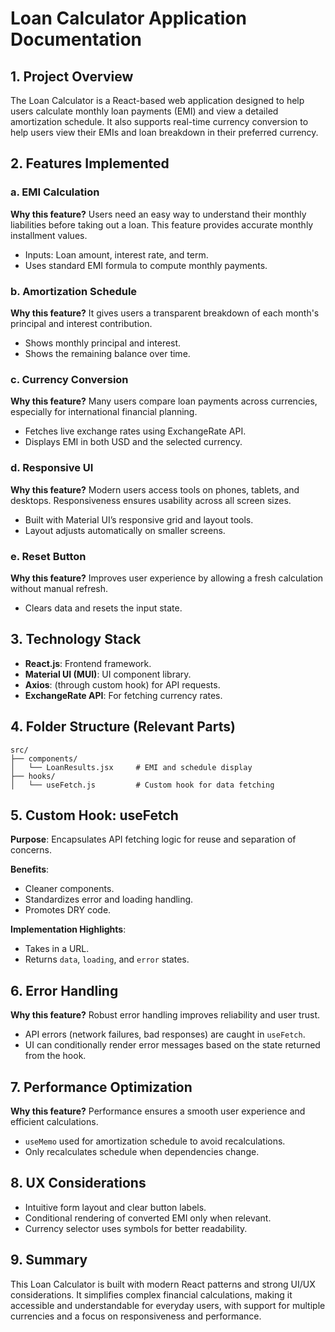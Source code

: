 # Loan Calculator Application Documentation

## 1. Project Overview
The Loan Calculator is a React-based web application designed to help users calculate monthly loan payments (EMI) and view a detailed amortization schedule. It also supports real-time currency conversion to help users view their EMIs and loan breakdown in their preferred currency.

## 2. Features Implemented

### a. EMI Calculation
**Why this feature?**
Users need an easy way to understand their monthly liabilities before taking out a loan. This feature provides accurate monthly installment values.

- Inputs: Loan amount, interest rate, and term.
- Uses standard EMI formula to compute monthly payments.

### b. Amortization Schedule
**Why this feature?**
It gives users a transparent breakdown of each month's principal and interest contribution.

- Shows monthly principal and interest.
- Shows the remaining balance over time.

### c. Currency Conversion
**Why this feature?**
Many users compare loan payments across currencies, especially for international financial planning.

- Fetches live exchange rates using ExchangeRate API.
- Displays EMI in both USD and the selected currency.

### d. Responsive UI
**Why this feature?**
Modern users access tools on phones, tablets, and desktops. Responsiveness ensures usability across all screen sizes.

- Built with Material UI’s responsive grid and layout tools.
- Layout adjusts automatically on smaller screens.

### e. Reset Button
**Why this feature?**
Improves user experience by allowing a fresh calculation without manual refresh.

- Clears data and resets the input state.

## 3. Technology Stack

- **React.js**: Frontend framework.
- **Material UI (MUI)**: UI component library.
- **Axios**: (through custom hook) for API requests.
- **ExchangeRate API**: For fetching currency rates.

## 4. Folder Structure (Relevant Parts)

```
src/
├── components/
│   └── LoanResults.jsx     # EMI and schedule display
├── hooks/
│   └── useFetch.js         # Custom hook for data fetching
```

## 5. Custom Hook: useFetch

**Purpose**: Encapsulates API fetching logic for reuse and separation of concerns.

**Benefits**:
- Cleaner components.
- Standardizes error and loading handling.
- Promotes DRY code.

**Implementation Highlights**:
- Takes in a URL.
- Returns `data`, `loading`, and `error` states.

## 6. Error Handling

**Why this feature?**
Robust error handling improves reliability and user trust.

- API errors (network failures, bad responses) are caught in `useFetch`.
- UI can conditionally render error messages based on the state returned from the hook.

## 7. Performance Optimization

**Why this feature?**
Performance ensures a smooth user experience and efficient calculations.

- `useMemo` used for amortization schedule to avoid recalculations.
- Only recalculates schedule when dependencies change.

## 8. UX Considerations

- Intuitive form layout and clear button labels.
- Conditional rendering of converted EMI only when relevant.
- Currency selector uses symbols for better readability.

## 9. Summary
This Loan Calculator is built with modern React patterns and strong UI/UX considerations. It simplifies complex financial calculations, making it accessible and understandable for everyday users, with support for multiple currencies and a focus on responsiveness and performance.

